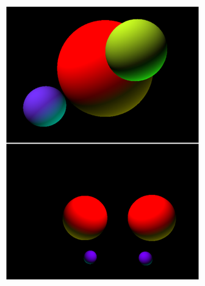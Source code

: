 ![alt text](https://github.com/KryvavyiPotii/gdi-3drender/blob/main/example.PNG?raw=true)
![alt text](https://github.com/KryvavyiPotii/gdi-3drender/blob/main/reflection_example.PNG?raw=true)
